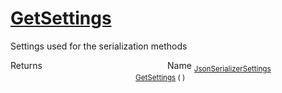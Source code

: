 # [GetSettings](./SerializationHelper-100664029.md)

Settings used for the serialization methods

Returns<img width=200/>Name
<sub>[JsonSerializerSettings](./SerializationHelper-100664029.md)</sub><img width=200/><sub>[GetSettings](./SerializationHelper-100664029.md) (  )</sub><br>


